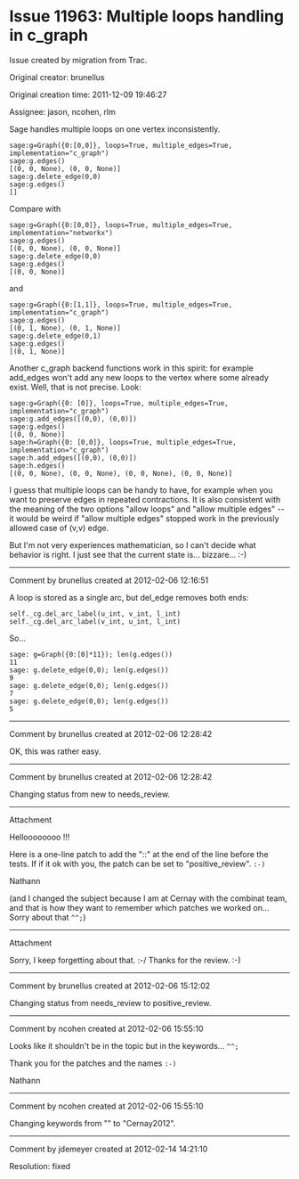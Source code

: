 # Issue 11963: Multiple loops handling in c_graph

Issue created by migration from Trac.

Original creator: brunellus

Original creation time: 2011-12-09 19:46:27

Assignee: jason, ncohen, rlm

Sage handles multiple loops on one vertex inconsistently.


```
sage:g=Graph({0:[0,0]}, loops=True, multiple_edges=True, implementation="c_graph")
sage:g.edges()
[(0, 0, None), (0, 0, None)]
sage:g.delete_edge(0,0)
sage:g.edges()
[]
```


Compare with


```
sage:g=Graph({0:[0,0]}, loops=True, multiple_edges=True, implementation="networkx")
sage:g.edges()
[(0, 0, None), (0, 0, None)]
sage:g.delete_edge(0,0)
sage:g.edges()
[(0, 0, None)]
```


and


```
sage:g=Graph({0:[1,1]}, loops=True, multiple_edges=True, implementation="c_graph")
sage:g.edges()
[(0, 1, None), (0, 1, None)]
sage:g.delete_edge(0,1)
sage:g.edges()
[(0, 1, None)]
```


Another c_graph backend functions work in this spirit: for example add_edges won't add any new loops to the vertex where some already exist. Well, that is not precise. Look:


```
sage:g=Graph({0: [0]}, loops=True, multiple_edges=True, implementation="c_graph")
sage:g.add_edges([(0,0), (0,0)])
sage:g.edges()
[(0, 0, None)]
sage:h=Graph({0: [0,0]}, loops=True, multiple_edges=True, implementation="c_graph")
sage:h.add_edges([(0,0), (0,0)])
sage:h.edges()
[(0, 0, None), (0, 0, None), (0, 0, None), (0, 0, None)]
```


I guess that multiple loops can be handy to have, for example when you want to preserve edges in repeated contractions. It is also consistent with the meaning of the two options "allow loops" and "allow multiple edges" -- it would be weird if "allow multiple edges" stopped work in the previously allowed case of (v,v) edge.

But I'm not very experiences mathematician, so I can't decide what behavior is right. I just see that the current state is... bizzare... :-)


---

Comment by brunellus created at 2012-02-06 12:16:51

A loop is stored as a single arc, but del_edge removes both ends:


```
self._cg.del_arc_label(u_int, v_int, l_int)
self._cg.del_arc_label(v_int, u_int, l_int)
```


So...


```
sage: g=Graph({0:[0]*11}); len(g.edges())
11
sage: g.delete_edge(0,0); len(g.edges())
9
sage: g.delete_edge(0,0); len(g.edges())
7
sage: g.delete_edge(0,0); len(g.edges())
5
```



---

Comment by brunellus created at 2012-02-06 12:28:42

OK, this was rather easy.


---

Comment by brunellus created at 2012-02-06 12:28:42

Changing status from new to needs_review.


---

Attachment

Helloooooooo !!!

Here is a one-line patch to add the "::" at the end of the line before the tests. If if it ok with you, the patch can be set to "positive_review". `:-)`

Nathann

(and I changed the subject because I am at Cernay with the combinat team, and that is how they want to remember which patches we worked on... Sorry about that `^^;`)


---

Attachment

Sorry, I keep forgetting about that. :-/ Thanks for the review. :-)


---

Comment by brunellus created at 2012-02-06 15:12:02

Changing status from needs_review to positive_review.


---

Comment by ncohen created at 2012-02-06 15:55:10

Looks like it shouldn't be in the topic but in the keywords... `^^;`

Thank you for the patches and the names `:-)`

Nathann


---

Comment by ncohen created at 2012-02-06 15:55:10

Changing keywords from "" to "Cernay2012".


---

Comment by jdemeyer created at 2012-02-14 14:21:10

Resolution: fixed
